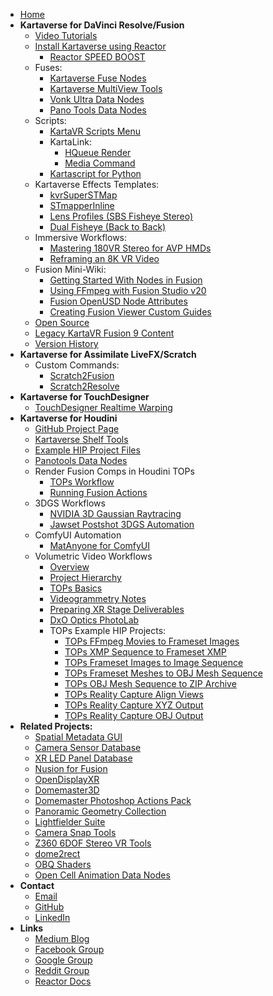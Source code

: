 <!-- docs/_sidebar.md -->
- [Home](/)
- **Kartaverse for DaVinci Resolve/Fusion**
	- [Video Tutorials](tutorials)
	- [Install Kartaverse using Reactor](install)
		- [Reactor SPEED BOOST](reactor-speed-boost)
	- Fuses:
		- [Kartaverse Fuse Nodes](fuses)
		- [Kartaverse MultiView Tools](multiview)
		- [Vonk Ultra Data Nodes](https://kartaverse.github.io/VonkUltra/)
		- [Pano Tools Data Nodes](https://kartaverse.github.io/PT-Data-Nodes-Docs/)
	- Scripts:
		- [KartaVR Scripts Menu](scripts)
		- KartaLink:
			- [HQueue Render](hqueue)
			- [Media Command](mediacommand)
		- [Kartascript for Python](https://github.com/Kartaverse/Kartascript)
	- Kartaverse Effects Templates:
		- [kvrSuperSTMap](kvrSuperSTMap)
   		- [STmapperInline](stmapperinline)
		- [Lens Profiles (SBS Fisheye Stereo)](kvrFisheyeStereo)
		- [Dual Fisheye (Back to Back)](dualfisheye)
	- Immersive Workflows:
		- [Mastering 180VR Stereo for AVP HMDs](Mastering-180VR-Stereo-for-AVP-HMDs)
		- [Reframing an 8K VR Video](Reframing-an-8K-VR-Video)
	- Fusion Mini-Wiki:
		- [Getting Started With Nodes in Fusion](Getting-Started-With-Nodes-in-Fusion)
		- [Using FFmpeg with Fusion Studio v20](ffmpeg)
		- [Fusion OpenUSD Node Attributes](usd)
		- [Creating Fusion Viewer Custom Guides](guides)
	- [Open Source](opensource_tools)
	- [Legacy KartaVR Fusion 9 Content](legacy)
	- [Version History](version_history)
- **Kartaverse for Assimilate LiveFX/Scratch**
	- Custom Commands:
		- [Scratch2Fusion](https://github.com/AndrewHazelden/Scratch2Fusion/blob/main/Docs/Scratch2Fusion.md)
		- [Scratch2Resolve](https://github.com/AndrewHazelden/Scratch2Fusion/blob/main/Docs/Scratch2Resolve.md)
- **Kartaverse for TouchDesigner**
	- [TouchDesigner Realtime Warping](TouchDesigner)
- **Kartaverse for Houdini**
	- [GitHub Project Page](https://kartaverse.github.io/Kartaverse-for-Houdini/)
	- [Kartaverse Shelf Tools](https://kartaverse.github.io/Kartaverse-for-Houdini/#/shelf)
	- [Example HIP Project Files](https://kartaverse.github.io/Kartaverse-for-Houdini/#/examples)
	- [Panotools Data Nodes](https://kartaverse.github.io/Kartaverse-for-Houdini/#/panotools)
	- Render Fusion Comps in Houdini TOPs
		- [TOPs Workflow](https://kartaverse.github.io/Kartaverse-for-Houdini/#/fusion/tops_workflow)
		- [Running Fusion Actions](https://kartaverse.github.io/Kartaverse-for-Houdini/#/fusion/running_fusion_actions)
	- 3DGS Workflows
		- [NVIDIA 3D Gaussian Raytracing](https://kartaverse.github.io/Kartaverse-for-Houdini/#/3dgrut/3dgrut)
		- [Jawset Postshot 3DGS Automation](https://kartaverse.github.io/Kartaverse-for-Houdini/#/postshot)
	- ComfyUI Automation
		- [MatAnyone for ComfyUI](https://kartaverse.github.io/Kartaverse-for-Houdini/#/comfyui/MatAnyone)
	- Volumetric Video Workflows
		- [Overview](https://kartaverse.github.io/Kartaverse-for-Houdini/#/volumetric_video/overview)
		- [Project Hierarchy](https://kartaverse.github.io/Kartaverse-for-Houdini/#/volumetric_video/project_hierarchy)
		- [TOPs Basics](https://kartaverse.github.io/Kartaverse-for-Houdini/#/volumetric_video/tops_basics)
		- [Videogrammetry Notes](https://kartaverse.github.io/Kartaverse-for-Houdini/#/volumetric_video/notes)
		- [Preparing XR Stage Deliverables](https://kartaverse.github.io/Kartaverse-for-Houdini/#/volumetric_video/preparing_xr_stage_deliverables.md)
		- [DxO Optics PhotoLab](https://kartaverse.github.io/Kartaverse-for-Houdini/#/volumetric_video/#/dxo_optics_photolab.md)
		- TOPs Example HIP Projects:
			- [TOPs FFmpeg Movies to Frameset Images](https://kartaverse.github.io/Kartaverse-for-Houdini/#/volumetric_video/tops_ffmpeg_movies_to_frameset_images)
			- [TOPs XMP Sequence to Frameset XMP](https://kartaverse.github.io/Kartaverse-for-Houdini/#/volumetric_video/tops_xmp_sequence_to_frameset_xmp)
			- [TOPs Frameset Images to Image Sequence](https://kartaverse.github.io/Kartaverse-for-Houdini/#/volumetric_video/tops_frameset_images_to_image_sequence.md)
			- [TOPs Frameset Meshes to OBJ Mesh Sequence](https://kartaverse.github.io/Kartaverse-for-Houdini/#/volumetric_video/tops_frameset_meshes_to_obj_mesh_sequence.md)
			- [TOPs OBJ Mesh Sequence to ZIP Archive](https://kartaverse.github.io/Kartaverse-for-Houdini/#/volumetric_video/tops_obj_mesh_sequence_to_zip_archive.md)
			- [TOPs Reality Capture Align Views](https://kartaverse.github.io/Kartaverse-for-Houdini/#/volumetric_video/tops_reality_capture_align_views.md)
			- [TOPs Reality Capture XYZ Output](https://kartaverse.github.io/Kartaverse-for-Houdini/#/volumetric_video/tops_reality_capture_xyz_output.md)
			- [TOPs Reality Capture OBJ Output](https://kartaverse.github.io/Kartaverse-for-Houdini/#/volumetric_video/tops_reality_capture_obj_output.md)
- **Related Projects:**
	- [Spatial Metadata GUI](https://github.com/Kartaverse/Spatial-Metadata)
	- [Camera Sensor Database](https://emberlightvfx.github.io/Camera-Sensor-Database/)
	- [XR LED Panel Database](https://kartaverse.github.io/XR-LED-Panel-Database/)
	- [Nusion for Fusion](https://andrewhazelden.github.io/NusionConverter/)
	- [OpenDisplayXR](https://kartaverse.github.io/OpenDisplayXR/)
	- [Domemaster3D](https://github.com/zicher3d-org/domemaster-stereo-shader)
	- [Domemaster Photoshop Actions Pack](https://github.com/AndrewHazelden/Domemaster-Photoshop-Actions-Pack)
	- [Panoramic Geometry Collection](https://github.com/AndrewHazelden/Panoramic_Geometry_Collection)
	- [Lightfielder Suite](https://github.com/AndrewHazelden/LightfielderSuite)
	- [Camera Snap Tools](https://github.com/AndrewHazelden/CameraSnap_Tools)
	- [Z360 6DOF Stereo VR Tools](https://github.com/AndrewHazelden/Z360-6DOF-Stereo-VR-Tools)
	- [dome2rect](https://github.com/AndrewHazelden/dome2rect)
	- [OBQ Shaders](https://github.com/madesjardins/Obq_Shaders/wiki/Obq_KettleUVStereoLens)
	- [Open Cell Animation Data Nodes](https://docs.google.com/document/d/1DXnF47CK7dteF7lidwek5-lwy5qB75nBQMt_2Bp0y0g/edit#heading=h.abzdtec4alet)
- **Contact**
	- [Email](mailto:andrew@andrewhazelden.com)
	- [GitHub](https://github.com/AndrewHazelden)
	- [LinkedIn](https://www.linkedin.com/in/andrewhazelden/)
- **Links**
	- [Medium Blog](https://medium.com/@andrewhazelden)
	- [Facebook Group](https://www.facebook.com/groups/kartavr)
	- [Google Group](https://groups.google.com/g/kartaverse/)
	- [Reddit Group](https://www.reddit.com/r/Kartaverse/)
	- [Reactor Docs](https://kartaverse.github.io/Reactor-Docs/#/reactor)

